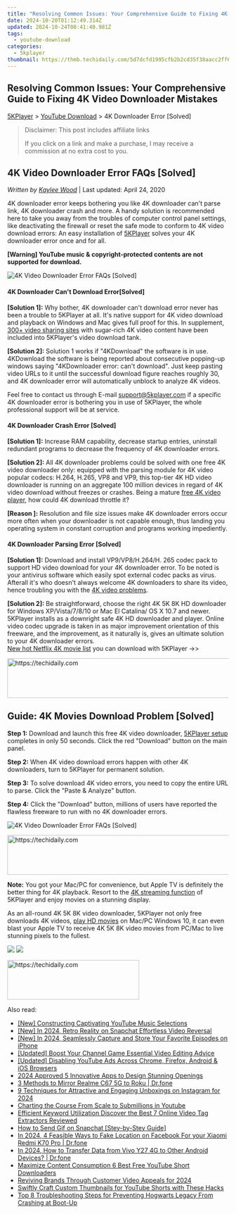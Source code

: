 ```yaml
---
title: "Resolving Common Issues: Your Comprehensive Guide to Fixing 4K Video Downloader Mistakes"
date: 2024-10-20T01:12:49.314Z
updated: 2024-10-24T08:41:40.981Z
tags:
  - youtube-download
categories:
  - 5kplayer
thumbnail: https://thmb.techidaily.com/5d7dcfd1995cfb2b2cd35f38aacc2ff6a59f7f19a16a6dde32033f2c286a09f2.jpg
---
```


## Resolving Common Issues: Your Comprehensive Guide to Fixing 4K Video Downloader Mistakes

[5KPlayer](https://tools.techidaily.com/5kplayer/products/) \> [YouTube Download](https://tools.techidaily.com/5kplayer/youtube-download/) \> 4K Downloader Error \[Solved\] 

>  Disclaimer: This post includes affiliate links
>
>  If you click on a link and make a purchase, I may receive a commission at no extra cost to you.
>

## 4K Video Downloader Error FAQs \[Solved\]

 _Written by [Kaylee Wood](https://www.quora.com/profile/Amanda-Hu-21)_ | Last updated: April 24, 2020 

4K downloader error keeps bothering you like 4K downloader can't parse link, 4K downloader crash and more. A handy solution is recommended here to take you away from the troubles of computer control panel settings, like deactivating the firewall or reset the safe mode to conform to 4K video download errors: An easy installation of [5KPlayer](https://tools.techidaily.com/5kplayer/products/) solves your 4K downloader error once and for all.

**\[Warning\] YouTube music & copyright-protected contents are not supported for download.**

![4K Video Downloader Error FAQs [Solved]](https://www.5kplayer.com/youtube-download/img/5kp-4k-downloader-error-yxt-081001.jpg) 

#### **4K Downloader Can't Download Error\[Solved\]**

**\[Solution 1\]:** Why bother, 4K downloader can't download error never has been a trouble to 5KPlayer at all. It's native support for 4K video download and playback on Windows and Mac gives full proof for this. In supplement, [300+ video sharing sites](https://tools.techidaily.com/5kplayer/youtube-download/) with sugar-rich 4K video content have been included into 5KPlayer's video download tank.

**\[Solution 2\]:** Solution 1 works if "4KDownload" the software is in use. 4KDownload the software is being reported about consecutive popping-up windows saying "4KDownloader error: can't download". Just keep pasting video URLs to it until the successful download figure reaches roughly 30, and 4K downloader error will automatically unblock to analyze 4K videos.

Feel free to contact us through E-mail [support@5kplayer.com](https://tools.techidaily.com/5kplayer/youtube-download/) if a specific 4K downloader error is bothering you in use of 5KPlayer, the whole professional support will be at service.

#### **4K Downloader Crash Error \[Solved\]**

**\[Solution 1\]:** Increase RAM capability, decrease startup entries, uninstall redundant programs to decrease the frequency of 4K downloader errors.

**\[Solution 2\]:** All 4K downloader problems could be solved with one free 4K video downloader only: equipped with the parsing module for 4K video popular codecs: H.264, H.265, VP8 and VP9, this top-tier 4K HD video downloader is running on an aggregate 100 million devices in regard of 4K video download without freezes or crashes. Being a mature [free 4K video player](https://tools.techidaily.com/5kplayer/video-music-player/), how could 4K download throttle it?

**\[Reason \]:** Resolution and file size issues make 4K downloader errors occur more often when your downloader is not capable enough, thus landing you operating system in constant corruption and programs working impediently.

#### **4K Downloader Parsing Error \[Solved\]**

**\[Solution 1\]:** Download and install VP9/VP8/H.264/H. 265 codec pack to support HD video download for your 4K downloader error. To be noted is your antivirus software which easily spot external codec packs as virus. Afterall it's who doesn't always welcome 4K downloaders to share its video, hence troubling you with the [4K video problems](https://tools.techidaily.com/5kplayer/youtube-download/).

**\[Solution 2\]:** Be straightforward, choose the right 4K 5K 8K HD downloader for Windows XP/Vista/7/8/10 or Mac El Catalina/ OS X 10.7 and newer. 5KPlayer installs as a downright safe 4K HD downloader and player. Online video codec upgrade is taken in as major improvement orientation of this freeware, and the improvement, as it naturally is, gives an ultimate solution to your 4K downloader errors.  
[New hot Netflix 4K movie list](https://tools.techidaily.com/5kplayer/airplay/) you can download with 5KPlayer ->>

<!-- affiliate ads begin -->
<a href="https://zebaoaffiliateprogram.pxf.io/c/5597632/2137976/21526" target="_top" id="2137976">
  <img src="//a.impactradius-go.com/display-ad/21526-2137976" border="0" alt="https://techidaily.com" width="728" height="90"/>
</a>
<img height="0" width="0" src="https://zebaoaffiliateprogram.pxf.io/i/5597632/2137976/21526" style="position:absolute;visibility:hidden;" border="0" />
<!-- affiliate ads end -->

##  Guide: 4K Movies Download Problem \[Solved\]

**Step 1:**  Download and launch this free 4K video downloader, [5KPlayer setup](https://tools.techidaily.com/5kplayer/video-music-player/) completes in only 50 seconds. Click the red "Download" button on the main panel.

**Step 2:** When 4K video download errors happen with other 4K downloaders, turn to 5KPlayer for permanent solution.

**Step 3:** To solve download 4K video errors, you need to copy the entire URL to parse. Click the "Paste & Analyze" button.

**Step 4:** Click the "Download" button, millions of users have reported the flawless freeware to run with no 4K downloader errors.

![4K Video Downloader Error FAQs [Solved]](https://www.5kplayer.com/youtube-download/img/download-captain-america.jpg)

<!-- affiliate ads begin -->
<a href="https://ephamedtechinc.pxf.io/c/5597632/2123508/26400" target="_top" id="2123508">
  <img src="//a.impactradius-go.com/display-ad/26400-2123508" border="0" alt="https://techidaily.com" width="728" height="90"/>
</a>
<img height="0" width="0" src="https://ephamedtechinc.pxf.io/i/5597632/2123508/26400" style="position:absolute;visibility:hidden;" border="0" />
<!-- affiliate ads end -->

**Note:** You got your Mac/PC for convenience, but Apple TV is definitely the better thing for 4K playback. Resort to the [4K streaming function](https://tools.techidaily.com/5kplayer/airplay/) of 5KPlayer and enjoy movies on a stunning display.

As an all-round 4K 5K 8K video downloader, 5KPlayer not only free downloads 4K videos, [play HD movies](https://tools.techidaily.com/5kplayer/video-music-player/) on Mac/PC Windows 10, it can even blast your Apple TV to receive 4K 5K 8K video movies from PC/Mac to live stunning pixels to the fullest.

[![](https://www.5kplayer.com/youtube-download/../button/freedownwhitewin.png)](https://tools.techidaily.com/5kplayer/products/) [![](https://www.5kplayer.com/youtube-download/../button/freedownbackmac.png)](https://tools.techidaily.com/5kplayer/products/)

<!-- affiliate ads begin -->
<a href="https://aligracehair.sjv.io/c/5597632/2115916/19272" target="_top" id="2115916">
  <img src="//a.impactradius-go.com/display-ad/19272-2115916" border="0" alt="https://techidaily.com" width="300" height="90"/>
</a>
<img height="0" width="0" src="https://aligracehair.sjv.io/i/5597632/2115916/19272" style="position:absolute;visibility:hidden;" border="0" />
<!-- affiliate ads end -->

<ins class="adsbygoogle"
     style="display:block"
     data-ad-format="autorelaxed"
     data-ad-client="ca-pub-7571918770474297"
     data-ad-slot="1223367746"></ins>

<ins class="adsbygoogle"
     style="display:block"
     data-ad-client="ca-pub-7571918770474297"
     data-ad-slot="8358498916"
     data-ad-format="auto"
     data-full-width-responsive="true"></ins>

<span class="atpl-alsoreadstyle">Also read:</span>
<div><ul>
<li><a href="https://youtube-video-recordings.techidaily.com/new-constructing-captivating-youtube-music-selections/"><u>[New] Constructing Captivating YouTube Music Selections</u></a></li>
<li><a href="https://snapchat-videos.techidaily.com/new-in-2024-retro-reality-on-snapchat-effortless-video-reversal/"><u>[New] In 2024, Retro Reality on Snapchat Effortless Video Reversal</u></a></li>
<li><a href="https://fox-friendly.techidaily.com/new-in-2024-seamlessly-capture-and-store-your-favorite-episodes-on-iphone/"><u>[New] In 2024, Seamlessly Capture and Store Your Favorite Episodes on iPhone</u></a></li>
<li><a href="https://youtube-video-recordings.techidaily.com/updated-boost-your-channel-game-essential-video-editing-advice/"><u>[Updated] Boost Your Channel Game Essential Video Editing Advice</u></a></li>
<li><a href="https://youtube-video-recordings.techidaily.com/updated-disabling-youtube-ads-across-chrome-firefox-android-and-ios-browsers/"><u>[Updated] Disabling YouTube Ads Across Chrome, Firefox, Android & iOS Browsers</u></a></li>
<li><a href="https://youtube-video-recordings.techidaily.com/2024-approved-5-innovative-apps-to-design-stunning-openings/"><u>2024 Approved 5 Innovative Apps to Design Stunning Openings</u></a></li>
<li><a href="https://screen-mirror.techidaily.com/3-methods-to-mirror-realme-c67-5g-to-roku-drfone-by-drfone-android/"><u>3 Methods to Mirror Realme C67 5G to Roku | Dr.fone</u></a></li>
<li><a href="https://article-files.techidaily.com/9-techniques-for-attractive-and-engaging-unboxings-on-instagram-for-2024/"><u>9 Techniques for Attractive and Engaging Unboxings on Instagram for 2024</u></a></li>
<li><a href="https://youtube-video-recordings.techidaily.com/charting-the-course-from-scale-to-submillions-in-youtube/"><u>Charting the Course From Scale to Submillions in Youtube</u></a></li>
<li><a href="https://youtube-video-recordings.techidaily.com/efficient-keyword-utilization-discover-the-best-7-online-video-tag-extractors-reviewed/"><u>Efficient Keyword Utilization Discover the Best 7 Online Video Tag Extractors Reviewed</u></a></li>
<li><a href="https://tiktok-clips.techidaily.com/how-to-send-gif-on-snapchat-stey-by-stey-guide/"><u>How to Send Gif on Snapchat [Stey-by-Stey Guide]</u></a></li>
<li><a href="https://location-social.techidaily.com/in-2024-4-feasible-ways-to-fake-location-on-facebook-for-your-xiaomi-redmi-k70-pro-drfone-by-drfone-virtual-android/"><u>In 2024, 4 Feasible Ways to Fake Location on Facebook For your Xiaomi Redmi K70 Pro | Dr.fone</u></a></li>
<li><a href="https://android-transfer.techidaily.com/in-2024-how-to-transfer-data-from-vivo-y27-4g-to-other-android-devices-drfone-by-drfone-transfer-from-android-transfer-from-android/"><u>In 2024, How to Transfer Data from Vivo Y27 4G to Other Android Devices? | Dr.fone</u></a></li>
<li><a href="https://youtube-video-recordings.techidaily.com/maximize-content-consumption-6-best-free-youtube-short-downloaders/"><u>Maximize Content Consumption 6 Best Free YouTube Short Downloaders</u></a></li>
<li><a href="https://extra-guidance.techidaily.com/reviving-brands-through-customer-video-appeals-for-2024/"><u>Reviving Brands Through Customer Video Appeals for 2024</u></a></li>
<li><a href="https://youtube-video-recordings.techidaily.com/swiftly-craft-custom-thumbnails-for-youtube-shorts-with-these-hacks/"><u>Swiftly Craft Custom Thumbnails for YouTube Shorts with These Hacks</u></a></li>
<li><a href="https://win-blog.techidaily.com/top-8-troubleshooting-steps-for-preventing-hogwarts-legacy-from-crashing-at-boot-up/"><u>Top 8 Troubleshooting Steps for Preventing Hogwarts Legacy From Crashing at Boot-Up</u></a></li>
</ul></div>

